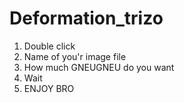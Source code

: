 # Deformation_trizo
1. Double click
2. Name of you'r image file
3. How much GNEUGNEU do you want
4. Wait
5. ENJOY BRO
